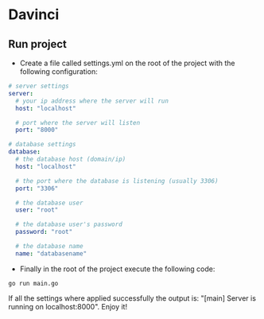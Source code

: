 # Davinci

## Run project

- Create a file called settings.yml on the root of the project with the following configuration:

```yaml
# server settings
server:
  # your ip address where the server will run
  host: "localhost"

  # port where the server will listen
  port: "8000"

# database settings
database:
  # the database host (domain/ip)
  host: "localhost"

  # the port where the database is listening (usually 3306)
  port: "3306"

  # the database user
  user: "root"

  # the database user's password
  password: "root"

  # the database name
  name: "databasename"
```

- Finally in the root of the project execute the following code:

```lang-none
go run main.go
```

If all the settings where applied successfully the output is: "[main] Server is running on localhost:8000". Enjoy it!
